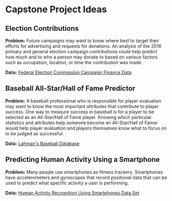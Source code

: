 # Capstone Project Ideas

## Election Contributions
**Problem:** Future campaigns may want to know where best to target their efforts
for advertising and requests for donations.  An analysis of the 2016 primary
and general election campaign contributions could help predict how much
and to who a person may donate to based on various factors such as occupation,
location, or time the contribution was made.

**Data:** [Federal Election Commission Campaign Finance Data](http://classic.fec.gov/disclosurep/PDownload.do)

## Baseball All-Star/Hall of Fame Predictor
**Problem:** A baseball professional who is responsible for player evaluation may
want to know the most important attributes that contribute to player success.
One way to measure success in baseball is for a player to be selected as an
All-Star/Hall of Fame player.  Knowing which particular statistics and
attributes help someone become an All-Star/Hall of Famer would help player 
evaluation and players themselves know what to focus on to be judged as successful.

**Data:** [Lahman's Baseball Database](http://seanlahman.com/baseball-archive/statistics/)

## Predicting Human Activity Using a Smartphone
**Problem:** Many people use smartphones as fitness trackers.  Smartphones have
accelerometers and gyroscopes that record positional data that can be used
to predict what specific activity a user is performing.

**Data:** [Human Activity Recognition Using Smartphones Data Set](http://archive.ics.uci.edu/ml/datasets/Human+Activity+Recognition+Using+Smartphones)
